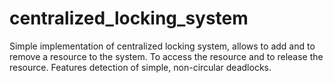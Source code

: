 # centralized_locking_system
Simple implementation of centralized locking system, allows to add and to remove a resource to the system.
To access the resource and to release the resource. Features detection of simple, non-circular deadlocks.

